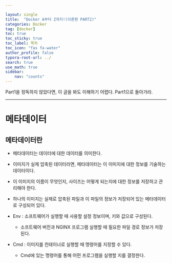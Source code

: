 ```yaml
---

layout: single
title:  "Docker A부터 Z까지!(이론편 PART2)"
categories: Docker
tag: [docker]
toc: true
toc_sticky: true
toc_label: 목차
toc_icon: "fas fa-water"
author_profile: false
typora-root-url: ../
search: true
use_math: true
sidebar:
    nav: "counts"
---
```


Part1을 정독하지 않았다면, 이 글을 봐도 이해하기 어렵다. Part1으로 돌아가라.

---

# 메타데이터

## 메타데이터란

* 메타데이터는 데이터에 대한 데이터를 의미한다.

* 이미지가 실제 압축된 데이터라면, 메타데이터는 이 이미지에 대한 정보를 기술하는 데이터이다.

* 이 이미지의 이름이 무엇인지, 사이즈는 어떻게 되는지에 대한 정보를 저장하고 관리해야 한다.

* 하나의 이미지는 실제로 압축된 파일과 이 파일의 정보가 저장되어 있는 메타데이터로 구성되어 있다. 

* Env : 소프트웨어가 실행할 때 사용할 설정 정보이며, 키와 값으로 구성된다.
  * 소프트웨어 버전과 NGINX 프로그램 실행할 때 필요한 파일 경로 정보가 저장된다.
  
* Cmd : 이미지를 컨테이너로 실행할 때 명령어를 지정할 수 있다.
  * Cmd에 있는 명령어를 통해 어떤 프로그램을 실행할 지를 결정한다.
  
    
